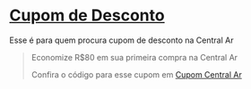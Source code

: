 # [Cupom de Desconto](https://github.com/CupomDeDesconto/Promocoes/blob/main/README.md)
Esse é para quem procura cupom de desconto na Central Ar
<blockquote cite="https://asasdodesconto.com/desconto/economize-rs80-em-sua-primeira-compra-na-central-ar-1773013"><p>Economize R$80 em sua primeira compra na Central Ar</p><footer>Confira o código para esse cupom em <a href="https://asasdodesconto.com/desconto/economize-rs80-em-sua-primeira-compra-na-central-ar-1773013">Cupom Central Ar</a></footer></blockquote>